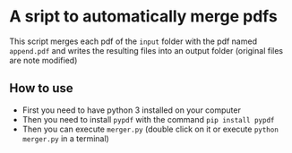 # A sript to automatically merge pdfs
This script merges each pdf of the `input` folder with the pdf named `append.pdf` and writes the resulting files into an output folder (original files are note modified)

## How to use
- First you need to have python 3 installed on your computer
- Then you need to install `pypdf` with the command `pip install pypdf`
- Then you can execute `merger.py` (double click on it or execute `python merger.py` in a terminal)